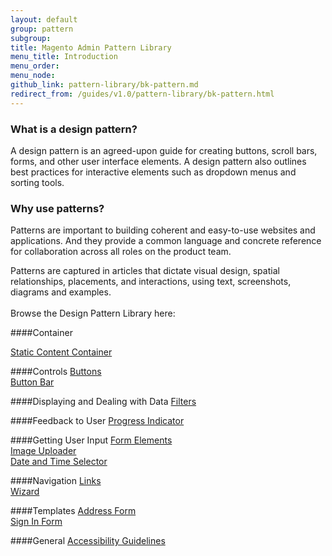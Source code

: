 ```yaml
---
layout: default
group: pattern
subgroup: 
title: Magento Admin Pattern Library
menu_title: Introduction
menu_order: 
menu_node: 
github_link: pattern-library/bk-pattern.md
redirect_from: /guides/v1.0/pattern-library/bk-pattern.html
---
```

<h3>What is a design pattern?</h3>
 
A design pattern is an agreed-upon guide for creating buttons, scroll bars, forms, and other user interface elements. A design pattern also outlines best practices for interactive elements such as dropdown menus and sorting tools.
 
<h3>Why use patterns?</h3>
 
Patterns are important to building coherent and easy-to-use websites and applications. And they provide a common language and concrete reference for collaboration across all roles on the product team.
 
Patterns are captured in articles that dictate visual design, spatial relationships, placements, and interactions, using text, screenshots, diagrams and examples.
<br> <br>
Browse the Design Pattern Library here:

####Container

<a href="containers/staticContentContainer/contentContainer.html">Static Content Container</a>

####Controls
<a href="controls/buttons/buttons.html">Buttons</a><br>
<a href="controls/button-bar/button-bar.html">Button Bar</a>

####Displaying and Dealing with Data
<a href="filters/data-table-filters/filtering.html">Filters</a>


####Feedback to User
<a href="feedbackToUser/progressIndicator/progressIndicator.html">Progress Indicator</a>


####Getting User Input
<a href="getting-user-input/form_elements/form_elements.html">Form Elements</a><br>
<a href="getting-user-input/image_uploader/image_uploader.html">Image Uploader</a><br>
<a href="getting-user-input/image_uploader/image_uploader.html">Date and Time Selector</a>


####Navigation
<a href="navigation/links/links.html">Links</a><br>
<a href="navigation/wizard/wizard.html">Wizard</a><br>


####Templates
<a href="templates/address-form/address-form.html">Address Form</a><br>
<a href="templates/sign-in-form/sign-in-form.html">Sign In Form</a><br>


####General
<a href="general/accessibilityguideline/accessibilityGuideline.html">Accessibility Guidelines</a><br>





